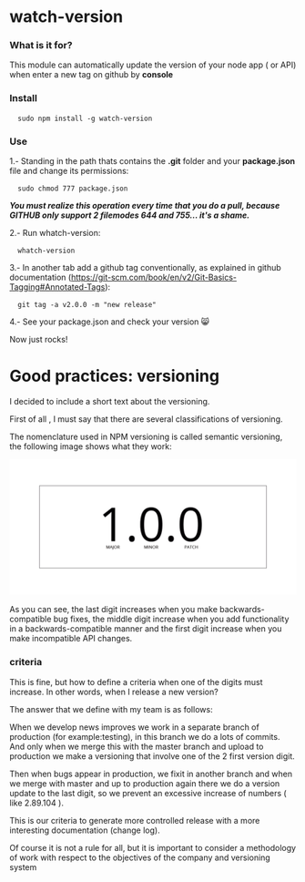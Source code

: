 # watch-version

### What is it for?
This module can automatically update the version of your node app ( or API) when enter a new tag on github by **console**


### Install
```
  sudo npm install -g watch-version
```

### Use
1.- Standing in the path thats contains the **.git** folder and your **package.json** file and change its permissions:
```
  sudo chmod 777 package.json
```
**_You must realize this operation every time that you do a pull, because GITHUB only support 2 filemodes 644 and 755... it's a shame._**

2.- Run whatch-version:
```
  whatch-version
```

3.- In another tab add a github tag conventionally, as explained in github documentation
(https://git-scm.com/book/en/v2/Git-Basics-Tagging#Annotated-Tags):

```
  git tag -a v2.0.0 -m "new release"
```

4.- See your package.json and check your version  :smile_cat:

Now just rocks!


# Good practices: versioning

I decided to include a short text about the versioning.

First of all , I must say that there are several classifications of versioning.

The nomenclature used in NPM versioning is called semantic versioning, the following image shows what they work:

![alt tag](https://raw.githubusercontent.com/daniel-llach/watch-version/master/img/versioning.jpg)

As you can see, the last digit increases when you make backwards-compatible bug fixes, the middle digit increase when you add functionality in a backwards-compatible manner and the first digit increase when you make incompatible API changes.

### criteria

This is fine, but how to define a criteria when one of the digits must increase. In other words, when I release a new version?

The answer that we define with my team is as follows:

When we develop news improves we work in a separate branch of production (for example:testing), in this branch we do a lots of commits. And only when we merge this with the master branch and upload to production we make a versioning that involve one of the 2 first version digit.

Then when bugs appear in production, we fixit in another branch and when we merge with master and up to production again there we do a version update to the last digit, so we prevent an excessive increase of numbers ( like 2.89.104 ).

This is our criteria to generate more controlled release with a more interesting documentation (change log).

Of course it is not a rule for all, but it is important to consider a methodology of work with respect to the objectives of the company and versioning system
